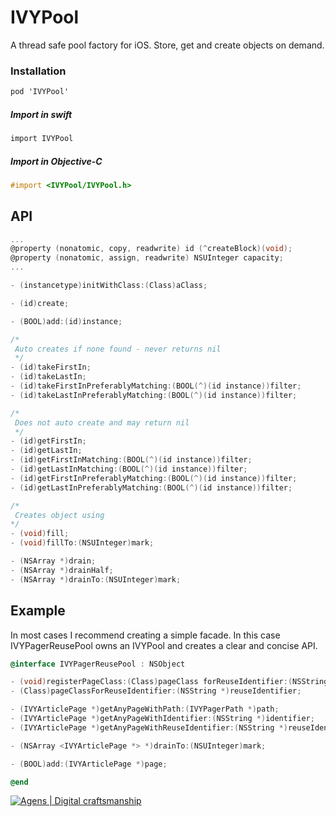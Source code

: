 IVYPool
=======

A thread safe pool factory for iOS. Store, get and create objects on demand.


### Installation

```objective-c
pod 'IVYPool'
```

##### Import in swift

```objective-c
import IVYPool
```

##### Import in Objective-C

```objective-c
#import <IVYPool/IVYPool.h>
```

## API

```objective-c
...
@property (nonatomic, copy, readwrite) id (^createBlock)(void);
@property (nonatomic, assign, readwrite) NSUInteger capacity;
...

- (instancetype)initWithClass:(Class)aClass;

- (id)create;

- (BOOL)add:(id)instance;

/*
 Auto creates if none found - never returns nil
 */
- (id)takeFirstIn;
- (id)takeLastIn;
- (id)takeFirstInPreferablyMatching:(BOOL(^)(id instance))filter;
- (id)takeLastInPreferablyMatching:(BOOL(^)(id instance))filter;

/*
 Does not auto create and may return nil
 */
- (id)getFirstIn;
- (id)getLastIn;
- (id)getFirstInMatching:(BOOL(^)(id instance))filter;
- (id)getLastInMatching:(BOOL(^)(id instance))filter;
- (id)getFirstInPreferablyMatching:(BOOL(^)(id instance))filter;
- (id)getLastInPreferablyMatching:(BOOL(^)(id instance))filter;

/*
 Creates object using
*/
- (void)fill;
- (void)fillTo:(NSUInteger)mark;

- (NSArray *)drain;
- (NSArray *)drainHalf;
- (NSArray *)drainTo:(NSUInteger)mark;
```


## Example

In most cases I recommend creating a simple facade. In this case IVYPagerReusePool owns an IVYPool and creates a clear and concise API.

```objective-c
@interface IVYPagerReusePool : NSObject

- (void)registerPageClass:(Class)pageClass forReuseIdentifier:(NSString *)reuseIdentifier;
- (Class)pageClassForReuseIdentifier:(NSString *)reuseIdentifier;

- (IVYArticlePage *)getAnyPageWithPath:(IVYPagerPath *)path;
- (IVYArticlePage *)getAnyPageWithIdentifier:(NSString *)identifier;
- (IVYArticlePage *)getAnyPageWithReuseIdentifier:(NSString *)reuseIdentifier;

- (NSArray <IVYArticlePage *> *)drainTo:(NSUInteger)mark;

- (BOOL)add:(IVYArticlePage *)page;

@end
```



[![Agens | Digital craftsmanship](http://static.agens.no/images/agens_logo_w_slogan_avenir_small.png)](http://agens.no/)
